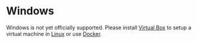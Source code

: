 # Windows

Windows is not yet officially supported. Please install [Virtual Box](https://www.virtualbox.org/) to setup a virtual machine in [Linux](prerequisites.md) or use [Docker](docker.md).
